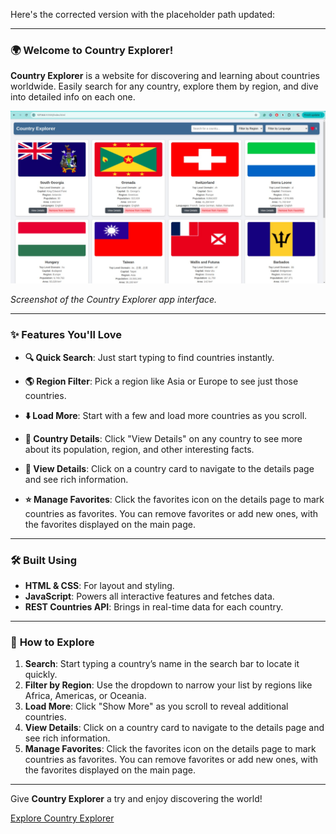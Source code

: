 Here's the corrected version with the placeholder path updated:

---

### 🌍 Welcome to **Country Explorer**!

**Country Explorer** is a website  for discovering and learning about countries worldwide. Easily search for any country, explore them by region, and dive into detailed info on each one.

![Country Explorer Screenshot](./Image.png)

*Screenshot of the Country Explorer app interface.*

---

### ✨ **Features You'll Love**

- **🔍 Quick Search**: Just start typing to find countries instantly.
- **🌎 Region Filter**: Pick a region like Asia or Europe to see just those countries.
- **⬇️ Load More**: Start with a few and load more countries as you scroll.
- **📄 Country Details**: Click "View Details" on any country to see more about its population, region, and other interesting facts.
- **🔗 View Details**: Click on a country card to navigate to the details page and see rich information.


- **⭐ Manage Favorites**: Click the favorites icon on the details page to mark countries as favorites. You can remove favorites or add new ones, with the favorites displayed on the main page.

---

### 🛠️ **Built Using**

- **HTML & CSS**: For layout and styling.
- **JavaScript**: Powers all interactive features and fetches data.
- **REST Countries API**: Brings in real-time data for each country.

---

### 🚀 **How to Explore**

1. **Search**: Start typing a country’s name in the search bar to locate it quickly.
2. **Filter by Region**: Use the dropdown to narrow your list by regions like Africa, Americas, or Oceania.
3. **Load More**: Click "Show More" as you scroll to reveal additional countries.
4. **View Details**: Click on a country card to navigate to the details page and see rich information.
5. **Manage Favorites**: Click the favorites icon on the details page to mark countries as favorites. You can remove favorites or     add new ones, with the favorites displayed on the main page.

---

Give **Country Explorer** a try and enjoy discovering the world!

[Explore Country Explorer](https://country-explorer-woad-gamma.vercel.app/)

